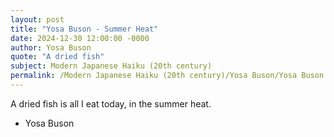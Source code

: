 ```yaml
---
layout: post
title: "Yosa Buson - Summer Heat"
date: 2024-12-30 12:00:00 -0000
author: Yosa Buson
quote: "A dried fish"
subject: Modern Japanese Haiku (20th century)
permalink: /Modern Japanese Haiku (20th century)/Yosa Buson/Yosa Buson - Summer Heat
---
```


A dried fish
is all I eat today,
in the summer heat.


- Yosa Buson

